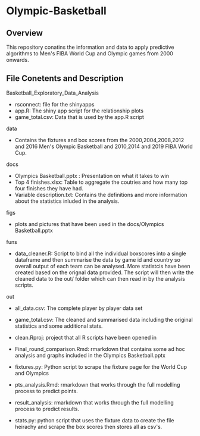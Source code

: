 # Olympic-Basketball
## Overview
This repository conatins the information and data to apply predictive algorithms to Men's FIBA World Cup and Olympic games from 2000 onwards. 

## File Conetents and Description
Basketball_Exploratory_Data_Analysis
* rsconnect: file for the shinyapps 
* app.R: The shiny app script for the relationship plots
* game_total.csv: Data that is used by the app.R script

data
* Contains the fixtures and box scores from the 2000,2004,2008,2012 and 2016 Men's Olympic Basketball and 2010,2014 and 2019 FIBA World Cup.

docs
* Olympics Basketball.pptx : Presentation on what it takes to win
* Top 4 finishes.xlsx: Table to aggregate the coutries and how many top four finishes they have had.
* Variable description.txt: Contains the definitions and more information about the statistics inluded in the analysis.

figs
* plots and pictures that have been used in the docs/Olympics Basketball.pptx

funs
* data_cleaner.R: Script to bind all the individual boxscores into a single dataframe and then summarise the data by game id and country so overall output of each team can be analysed. More statistcis have been created based on the orignal data provided. The script will then write the cleaned data to the out/ folder which can then read in by the analysis scripts. 

out
* all_data.csv: The complete player by player data set
* game_total.csv: The cleaned and summarised data including the original statistics and some additional stats.

* clean.Rproj: project that all R scripts have been opened in
* Final_round_comparison.Rmd: rmarkdown that contains some ad hoc analysis and graphs included in the Olympics Basketball.pptx
* fixtures.py: Python script to scrape the fixture page for the World Cup and Olympics
* pts_analysis.Rmd: rmarkdown that works through the full modelling process to predict points.
* result_analysis: rmarkdown that works through the full modelling process to predict results.
* stats.py: python script that uses the fixture data to create the file heirachy and scrape the box scores then stores all as csv's.
